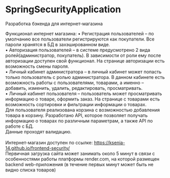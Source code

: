 # SpringSecurityApplication
Разработка бэкенда для интернет-магазина

Функционал интернет магазина:
• Регистрация пользователей – по умолчанию все пользователи регистрируются как покупатели. Все пароли хранятся в БД в захэшированном виде. \
• Авторизация пользователей – в системе предусмотрено 2 вида ролей(администратор, покупатель). В зависимости от роли ему после авторизации доступен свой функционал. На странице авторизации есть возможность смены пароля. \
• Личный кабинет администратора – в личный кабинет может попасть только пользователь с ролью администратора. В данном кабинете есть возможность работы с пользователями, товарами, а именно – добавить, изменить, удалить, редактировать, просматривать. \
• Личный кабинет пользователя – пользователь может просматривать информацию о товаре, оформить заказ. На странице с товарами есть возможность сортировки и фильтрации информации о товарах.\
Для пользователя реализована корзина с возможностью добавления товара в корзину. Разработано API, которое позволяет получать информацию о товарах по различным параметрам, а также API по работе с БД. \
Данные проходят валидацию. \
\
Интернет-магазин доступен по ссылке: https://ksenia-14.github.io/frontend-security/ \
Первичная загрузка сайта может занимать около 5 минут в связи с особенностями работы платформы render.com, на которой размещен backend web-приложения (в течение первых минут может быть не видно списка товаров)
